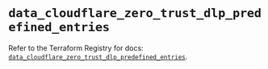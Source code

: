 # `data_cloudflare_zero_trust_dlp_predefined_entries`

Refer to the Terraform Registry for docs: [`data_cloudflare_zero_trust_dlp_predefined_entries`](https://registry.terraform.io/providers/cloudflare/cloudflare/5.10.0/docs/data-sources/zero_trust_dlp_predefined_entries).
